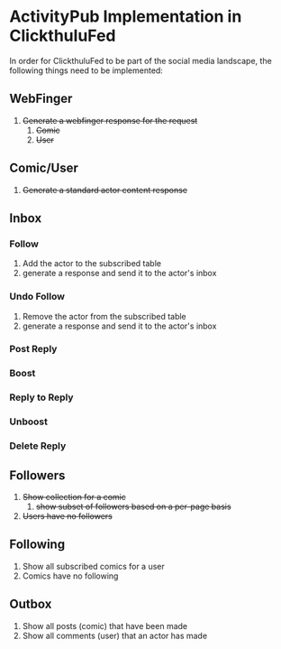 # ActivityPub Implementation in ClickthuluFed

In order for ClickthuluFed to be part of the social media landscape, the following things need to be implemented:

## WebFinger
1) ~~Generate a webfinger response for the request~~
   1) ~~Comic~~
   2) ~~User~~

## Comic/User 
1) ~~Generate a standard actor content response~~

## Inbox

### Follow
1) Add the actor to the subscribed table
2) generate a response and send it to the actor's inbox

### Undo Follow
1) Remove the actor from the subscribed table
2) generate a response and send it to the actor's inbox

### Post Reply
### Boost
### Reply to Reply
### Unboost
### Delete Reply

## Followers
1) ~~Show collection for a comic~~
   1) ~~show subset of followers based on a per-page basis~~
2) ~~Users have no followers~~

## Following
1) Show all subscribed comics for a user
2) Comics have no following

## Outbox
1) Show all posts (comic) that have been made
2) Show all comments (user) that an actor has made